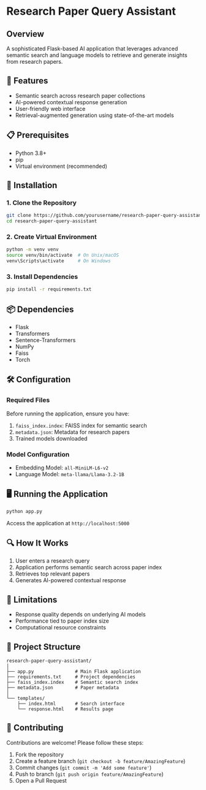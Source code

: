 # Research Paper Query Assistant

## Overview

A sophisticated Flask-based AI application that leverages advanced semantic search and language models to retrieve and generate insights from research papers.

## 🚀 Features

- Semantic search across research paper collections
- AI-powered contextual response generation
- User-friendly web interface
- Retrieval-augmented generation using state-of-the-art models

## 📋 Prerequisites

- Python 3.8+
- pip
- Virtual environment (recommended)

## 🔧 Installation

### 1. Clone the Repository

```bash
git clone https://github.com/yourusername/research-paper-query-assistant.git
cd research-paper-query-assistant
```

### 2. Create Virtual Environment

```bash
python -m venv venv
source venv/bin/activate  # On Unix/macOS
venv\Scripts\activate     # On Windows
```

### 3. Install Dependencies

```bash
pip install -r requirements.txt
```

## 📦 Dependencies

- Flask
- Transformers
- Sentence-Transformers
- NumPy
- Faiss
- Torch

## 🛠 Configuration

### Required Files

Before running the application, ensure you have:

1. `faiss_index.index`: FAISS index for semantic search
2. `metadata.json`: Metadata for research papers
3. Trained models downloaded

### Model Configuration

- Embedding Model: `all-MiniLM-L6-v2`
- Language Model: `meta-llama/Llama-3.2-1B`

## 🖥 Running the Application

```bash
python app.py
```

Access the application at `http://localhost:5000`

## 🔍 How It Works

1. User enters a research query
2. Application performs semantic search across paper index
3. Retrieves top relevant papers
4. Generates AI-powered contextual response

## 🚧 Limitations

- Response quality depends on underlying AI models
- Performance tied to paper index size
- Computational resource constraints

## 📂 Project Structure

```
research-paper-query-assistant/
│
├── app.py               # Main Flask application
├── requirements.txt     # Project dependencies
├── faiss_index.index    # Semantic search index
├── metadata.json        # Paper metadata
│
└── templates/
    ├── index.html       # Search interface
    └── response.html    # Results page
```

## 🤝 Contributing

Contributions are welcome! Please follow these steps:

1. Fork the repository
2. Create a feature branch (`git checkout -b feature/AmazingFeature`)
3. Commit changes (`git commit -m 'Add some feature'`)
4. Push to branch (`git push origin feature/AmazingFeature`)
5. Open a Pull Request

